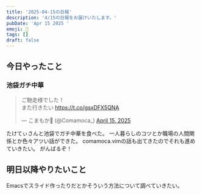 ```yaml
---
title: '2025-04-15の日報'
description: '4/15の日報をお届けいたします。'
pubDate: 'Apr 15 2025 '
emoji: 🦊
tags: []
draft: false
---
```


## 今日やったこと

### 池袋ガチ中華

<blockquote class="twitter-tweet"><p lang="ja" dir="ltr">ご馳走様でした！<br>また行きたい <a href="https://t.co/gsxDFX5QNA">https://t.co/gsxDFX5QNA</a></p>&mdash; こまもか🦊 (@Comamoca_) <a href="https://twitter.com/Comamoca_/status/1912149900571091004?ref_src=twsrc%5Etfw">April 15, 2025</a></blockquote> <script async src="https://platform.twitter.com/widgets.js" charset="utf-8"></script>

たけてぃさんと池袋でガチ中華を食べた。
一人暮らしのコツとか職場の人間関係とか色々アツい話ができた。
comamoca.vimの話も出てきたのでそれも進めていきたい。 がんばるぞ！

## 明日以降やりたいこと

Emacsでスライド作ったりだとかそういう方法について調べていきたい。
